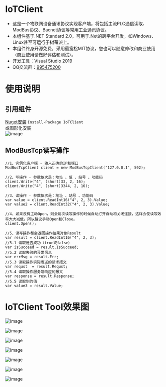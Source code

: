 # IoTClient
- 这是一个物联网设备通讯协议实现客户端，将包括主流PLC通信读取、ModBus协议、Bacnet协议等常用工业通讯协议。
- 本组件基于.NET Standard 2.0，可用于.Net的跨平台开发，如Windows、Linux甚至可运行于树莓派上。
- 本组件终身开源免费，采用最宽松MIT协议，您也可以随意修改和商业使用（商业使用请做好评估和测试）。  
- 开发工具：Visual Studio 2019 
- QQ交流群：[995475200](https://jq.qq.com/?_wv=1027&k=5bz0ne5)  

# 使用说明
## 引用组件
[Nuget安装](https://www.nuget.org/packages/IoTClient/) ```Install-Package IoTClient ```  
或图形化安装   
![image](https://user-images.githubusercontent.com/5820324/68722366-2fc5bf00-05f0-11ea-8282-f2b0a58a9f9d.png)  

## ModBusTcp读写操作

```
//1、实例化客户端 - 输入正确的IP和端口
ModBusTcpClient client = new ModBusTcpClient("127.0.0.1", 502);

//2、写操作 - 参数依次是：地址 、值 、站号 、功能码
client.Write("4", (short)33, 2, 16);
client.Write("4", (short)3344, 2, 16);

//3、读操作 - 参数依次是：地址 、站号 、功能码
var value = client.ReadInt16("4", 2, 3).Value;
var value2 = client.ReadInt32("4", 2, 3).Value;

//4、如果没有主动Open，则会每次读写操作的时候自动打开自动和关闭连接，这样会使读写效率大大减低。所以建议手动Open和Close。
client.Open();

//5、读写操作都会返回操作结果对象Result
var result = client.ReadInt16("4", 2, 3);
//5.1 读取是否成功（true或false）
var isSucceed = result.IsSucceed;
//5.2 读取失败的异常信息
var errMsg = result.Err;
//5.3 读取操作实际发送的请求报文
var requst  = result.Requst;
//5.4 读取操作服务端响应的报文
var response = result.Response;
//5.5 读取到的值
var value3 = result.Value;
``` 

# IoTClient Tool效果图   
![image](https://user-images.githubusercontent.com/5820324/68926947-9c43e800-07c1-11ea-9da7-f431ec52f2fb.png)  

![image](https://user-images.githubusercontent.com/5820324/68926546-c052f980-07c0-11ea-86ec-8ae36cc9aa3a.png)    

![image](https://user-images.githubusercontent.com/5820324/68926383-5a667200-07c0-11ea-905c-42a391f2300f.png)

![image](https://user-images.githubusercontent.com/5820324/68068805-3c4a4c00-fd94-11e9-899e-cec0b4b70fa8.png)  

![image](https://user-images.githubusercontent.com/5820324/68068874-bf6ba200-fd94-11e9-817d-62ed251e258f.png)  

![image](https://user-images.githubusercontent.com/5820324/68068818-63a11900-fd94-11e9-932e-fa0bd5941861.png)  

![image](https://user-images.githubusercontent.com/5820324/68068890-e75b0580-fd94-11e9-9370-b914e5af9590.png)  
